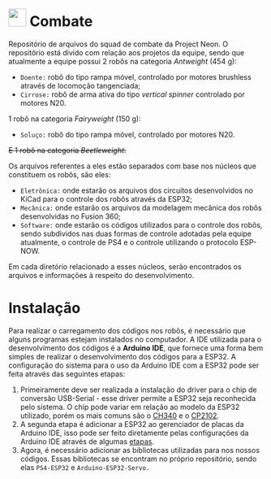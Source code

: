 # <img src= "https://live.staticflickr.com/65535/52687302733_022da3c6ca_n.png" height ="35" width ="35" /> Combate 

Repositório de arquivos do squad de combate da Project Neon. O repositório está divido com relação aos projetos da equipe, sendo que atualmente a equipe possui 2 robôs na categoria _Antweight_ (454 g):
- `Doente:` robô do tipo rampa móvel, controlado por motores brushless através de locomoção tangenciada;
- `Cirrose:` robô de arma ativa do tipo _vertical spinner_ controlado por motores N20.

1 robô na categoria _Fairyweight_ (150 g): 
- `Soluço:` robô do tipo rampa móvel, controlado por motores N20.

~~E 1 robô na categoria *Beetleweight*:~~

Os arquivos referentes a eles estão separados com base nos núcleos que constituem os robôs, são eles: 
 - `Eletrônica:` onde estarão os arquivos dos circuitos desenvolvidos no KiCad para o controle dos robôs através da ESP32;
 - `Mecânica:` onde estarão os arquivos da modelagem mecânica dos robôs desenvolvidas no Fusion 360;
 - `Software:` onde estarão os códigos utilizados para o controle dos robôs, sendo subdividos nas duas formas de controle adotadas pela equipe atualmente, o controle de PS4 e o controle utilizando o protocolo ESP-NOW.
 
 Em cada diretório relacionado a esses núcleos, serão encontrados os arquivos e informações à respeito do desenvolvimento.

# Instalação
Para realizar o carregamento dos códigos nos robôs, é necessário que alguns programas estejam instalados no computador. A IDE utilizada para o desenvolvimento dos códigos é a **Arduino IDE**, que fornece uma forma bem simples de realizar o desenvolvimento dos códigos para a ESP32.
A configuração do sistema para o uso da Arduino IDE com a ESP32 pode ser feita através das seguintes etapas:
1. Primeiramente deve ser realizada a instalação do driver para o chip de conversão USB-Serial - esse driver permite a ESP32 seja reconhecida pelo sistema. O chip pode variar em relação ao modelo da ESP32 utilizado, porém os mais comuns são o [CH340](https://www.blogdarobotica.com/2020/03/21/instalando-driver-serial-para-arduinos-com-chip-ch340/) e o [CP2102](https://www.silabs.com/developers/usb-to-uart-bridge-vcp-drivers?tab=downloads).
2. A segunda etapa é adicionar a ESP32 ao gerenciador de placas da Arduino IDE, isso pode ser feito diretamente pelas configurações da Arduino IDE através de algumas [etapas](https://www.fernandok.com/2018/09/instalando-esp32-no-arduino-ide-metodo.html).
3. Agora, é necessário adicionar as bibliotecas utilizadas para nos nossos códigos. Essas bibliotecas se encontram no próprio repositório, sendo elas `PS4-ESP32` e `Arduino-ESP32-Servo.`
